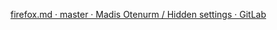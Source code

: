 
[firefox.md · master · Madis Otenurm / Hidden settings · GitLab](https://gitlab.com/Madis0/hidden-settings/blob/master/firefox.md)
